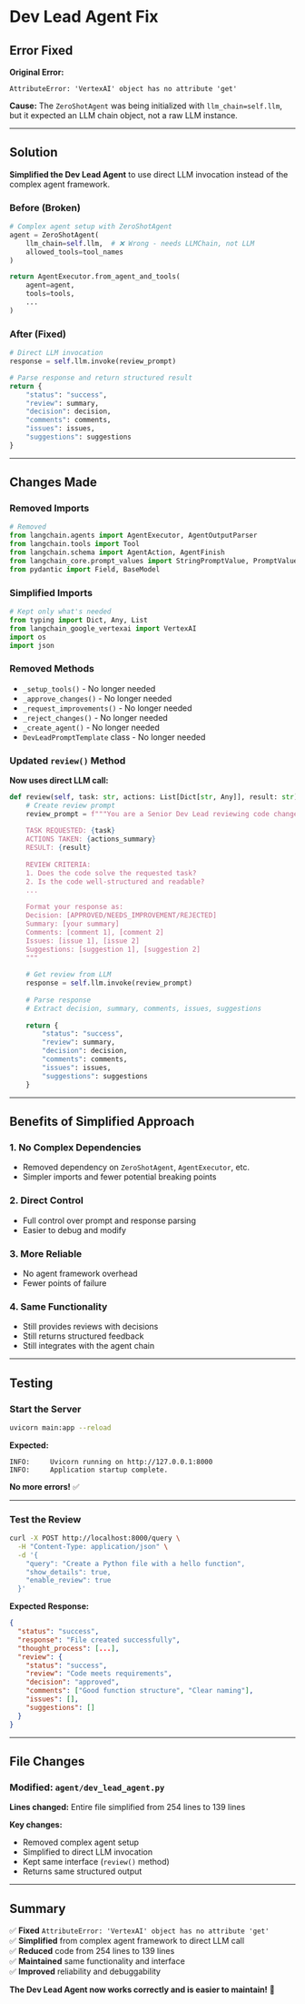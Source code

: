 # Dev Lead Agent Fix

## Error Fixed

**Original Error:**
```
AttributeError: 'VertexAI' object has no attribute 'get'
```

**Cause:**
The `ZeroShotAgent` was being initialized with `llm_chain=self.llm`, but it expected an LLM chain object, not a raw LLM instance.

---

## Solution

**Simplified the Dev Lead Agent** to use direct LLM invocation instead of the complex agent framework.

### Before (Broken)
```python
# Complex agent setup with ZeroShotAgent
agent = ZeroShotAgent(
    llm_chain=self.llm,  # ❌ Wrong - needs LLMChain, not LLM
    allowed_tools=tool_names
)

return AgentExecutor.from_agent_and_tools(
    agent=agent,
    tools=tools,
    ...
)
```

### After (Fixed)
```python
# Direct LLM invocation
response = self.llm.invoke(review_prompt)

# Parse response and return structured result
return {
    "status": "success",
    "review": summary,
    "decision": decision,
    "comments": comments,
    "issues": issues,
    "suggestions": suggestions
}
```

---

## Changes Made

### Removed Imports
```python
# Removed
from langchain.agents import AgentExecutor, AgentOutputParser
from langchain.tools import Tool
from langchain.schema import AgentAction, AgentFinish
from langchain_core.prompt_values import StringPromptValue, PromptValue
from pydantic import Field, BaseModel
```

### Simplified Imports
```python
# Kept only what's needed
from typing import Dict, Any, List
from langchain_google_vertexai import VertexAI
import os
import json
```

### Removed Methods
- `_setup_tools()` - No longer needed
- `_approve_changes()` - No longer needed
- `_request_improvements()` - No longer needed
- `_reject_changes()` - No longer needed
- `_create_agent()` - No longer needed
- `DevLeadPromptTemplate` class - No longer needed

### Updated `review()` Method

**Now uses direct LLM call:**
```python
def review(self, task: str, actions: List[Dict[str, Any]], result: str) -> Dict[str, Any]:
    # Create review prompt
    review_prompt = f"""You are a Senior Dev Lead reviewing code changes.
    
    TASK REQUESTED: {task}
    ACTIONS TAKEN: {actions_summary}
    RESULT: {result}
    
    REVIEW CRITERIA:
    1. Does the code solve the requested task?
    2. Is the code well-structured and readable?
    ...
    
    Format your response as:
    Decision: [APPROVED/NEEDS_IMPROVEMENT/REJECTED]
    Summary: [your summary]
    Comments: [comment 1], [comment 2]
    Issues: [issue 1], [issue 2]
    Suggestions: [suggestion 1], [suggestion 2]
    """
    
    # Get review from LLM
    response = self.llm.invoke(review_prompt)
    
    # Parse response
    # Extract decision, summary, comments, issues, suggestions
    
    return {
        "status": "success",
        "review": summary,
        "decision": decision,
        "comments": comments,
        "issues": issues,
        "suggestions": suggestions
    }
```

---

## Benefits of Simplified Approach

### 1. **No Complex Dependencies**
- Removed dependency on `ZeroShotAgent`, `AgentExecutor`, etc.
- Simpler imports and fewer potential breaking points

### 2. **Direct Control**
- Full control over prompt and response parsing
- Easier to debug and modify

### 3. **More Reliable**
- No agent framework overhead
- Fewer points of failure

### 4. **Same Functionality**
- Still provides reviews with decisions
- Still returns structured feedback
- Still integrates with the agent chain

---

## Testing

### Start the Server
```bash
uvicorn main:app --reload
```

**Expected:**
```
INFO:     Uvicorn running on http://127.0.0.1:8000
INFO:     Application startup complete.
```

**No more errors!** ✅

---

### Test the Review

```bash
curl -X POST http://localhost:8000/query \
  -H "Content-Type: application/json" \
  -d '{
    "query": "Create a Python file with a hello function",
    "show_details": true,
    "enable_review": true
  }'
```

**Expected Response:**
```json
{
  "status": "success",
  "response": "File created successfully",
  "thought_process": [...],
  "review": {
    "status": "success",
    "review": "Code meets requirements",
    "decision": "approved",
    "comments": ["Good function structure", "Clear naming"],
    "issues": [],
    "suggestions": []
  }
}
```

---

## File Changes

### Modified: `agent/dev_lead_agent.py`

**Lines changed:** Entire file simplified from 254 lines to 139 lines

**Key changes:**
- Removed complex agent setup
- Simplified to direct LLM invocation
- Kept same interface (`review()` method)
- Returns same structured output

---

## Summary

✅ **Fixed** `AttributeError: 'VertexAI' object has no attribute 'get'`  
✅ **Simplified** from complex agent framework to direct LLM call  
✅ **Reduced** code from 254 lines to 139 lines  
✅ **Maintained** same functionality and interface  
✅ **Improved** reliability and debuggability  

**The Dev Lead Agent now works correctly and is easier to maintain!** 🎉
